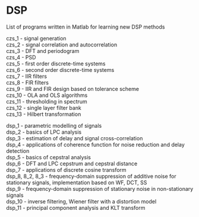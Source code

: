 # DSP
List of programs written in Matlab for learning new DSP methods

czs_1 - signal generation\
czs_2 - signal correlation and autocorrelation\
czs_3 - DFT and periodogram\
czs_4 - PSD\
czs_5 - first order discrete-time systems\
czs_6 - second order discrete-time systems\
czs_7 - IIR filters\
czs_8 - FIR filters\
czs_9 - IIR and FIR design based on tolerance scheme\
czs_10 - OLA and OLS algorithms\
czs_11 - thresholding in spectrum\
czs_12 - single layer filter bank\
czs_13 - Hilbert transformation

dsp_1 - parametric modelling of signals\
dsp_2 - basics of LPC analysis\
dsp_3 - estimation of delay and signal cross-correlation\
dsp_4 - applications of coherence function for noise reduction and delay detection\
dsp_5 - basics of cepstral analysis\
dsp_6 - DFT and LPC cepstrum and cepstral distance\
dsp_7 - applications of discrete cosine transform\
dsp_8, 8_2, 8_3 - frequency-domain suppression of additive noise for stationary signals, implementation based on WF, DCT, SS\
dsp_9 - frequency-domain suppression of stationary noise in non-stationary signals\
dsp_10 - inverse filtering, Wiener filter with a distortion model\
dsp_11 - principal component analysis and KLT transform
